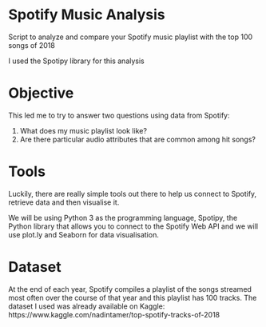 # Spotify Music Analysis
Script to analyze and compare your Spotify music playlist with the top 100 songs of 2018

I used the Spotipy library for this analysis

<h1>Objective</h1>
This led me to try to answer two questions using data from Spotify:
<ol>
  <li>What does my music playlist look like?</li>
  <li>Are there particular audio attributes that are common among hit songs?</li>
</ol>

<h1>Tools</h1>
Luckily, there are really simple tools out there to help us connect to Spotify, retrieve data and then visualise it.

We will be using Python 3 as the programming language, Spotipy, the Python library that allows you to connect to the Spotify Web API and we will use plot.ly and Seaborn for data visualisation.

<h1>Dataset</h1>
At the end of each year, Spotify compiles a playlist of the songs streamed most often over the course of that year and this playlist has 100 tracks. The dataset I used was already available on Kaggle: https://www.kaggle.com/nadintamer/top-spotify-tracks-of-2018
